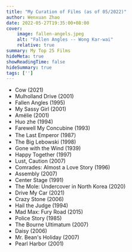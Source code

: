 ```yaml
---
title: "My Curation of Films (as of 05/2022)"
author: Wenxuan Zhao
date: 2022-05-27T19:35:00+08:00
cover:
    image: fallen-angels.jpeg 
    alt: "Fallen Angles -- Wong Kar-wai"
    relative: true
summary: My Top 25 Films
hideMeta: true
showReadingTime: false
hideSummary: true
tags: ['']
---
```

- Cow (2021)
- Mulholland Drive (2001)
- Fallen Angles (1995)
- My Sassy Girl (2001)
- Amélie (2001)
- Huo zhe (1994)
- Farewell My Concubine (1993)
- The Last Emperor (1987）
- The Big Lebowski (1998)
- Gone with the Wind (1939)
- Happy Together (1997)
- Lust, Caution (2007)
- Comrades: Almost a Love Story (1996)
- Assembly (2007)
- Center Stage (1991)
- The Mole: Undercover in North Korea (2020)
- Drive My Car (2021)
- Crazy Stone (2006)
- Hail the Judge (1994)
- Mad Max: Fury Road (2015)
- Police Story  (1985)
- The Bourne Ultimatum (2007)
- Daisy (2006)
- Mr. Bean's Holiday (2007)
- Pearl Harbor (2001)
